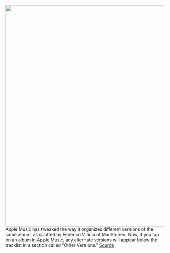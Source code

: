 <img src='https://cdn.vox-cdn.com/thumbor/Zihhwy5Gh-qiN8I8AgMVUa7mcys=/0x0:1500x750/1200x800/filters:focal(630x255:870x495)/cdn.vox-cdn.com/uploads/chorus_image/image/66329728/Alternate_album_gets_smarter_in_Apple_Music.0.png' width='700px' /><br/>
Apple Music has tweaked the way it organizes different versions of the same album, as spotted by Federico Viticci of MacStories. Now, if you tap on an album in Apple Music, any alternate versions will appear below the tracklist in a section called “Other Versions.”
<a href='https://www.theverge.com/2020/2/18/21142234/apple-music-different-versions-same-albums-remaster-deluxe-editions'> Source <a/>